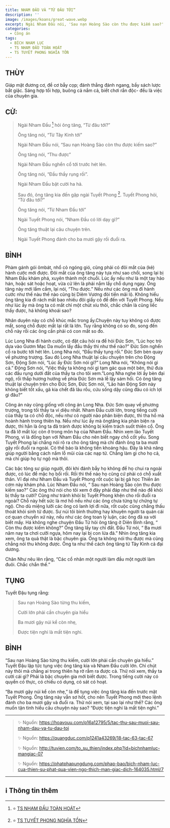 ```yaml
---
title: NHAM ĐẦU VÀ “TỪ ĐÂU TỚI”
description: ''
image: /images/koans/great-wave.webp
excerpt: Ngài Nham Đầu nói, 'Sau nạn Hoàng Sào còn thu được kiếm sao?'
categories:
  - Công án
tags:
  - BÍCH NHAM LỤC
  - TS NHAM ĐẦU TOÀN HOÁT
  - TS TUYẾT PHONG NGHĨA TỒN
---
```


## THÙY

Giáp mặt đương cơ, đề cơ bẫy cọp; đánh thẳng đánh ngang, bầy sách lược bắt giặc. Sáng hợp tối hợp, buông cả nắm cả, biết chơi rắn độc- đều là việc của chuyên gia.

## CỬ:

> Ngài Nham Đầu [^1] hỏi ông tăng, “Từ đâu tới?”
>
> Ông tăng nói, “Từ Tây Kinh tới”
>
> Ngài Nham Đầu nói, “Sau nạn Hoàng Sào còn thu được kiếm sao?”
>
> Ông tăng nói, “Thu được”
>
> Ngài Nham Đầu nghển cổ tới trước hét lên.
>
> Ông tăng nói, “Đầu thầy rụng rồi”.
>
> Ngài Nham Đầu bật cười ha hả.
>
> Sau đó, ông tăng kia đến gặp ngài Tuyết Phong [^2]. Tuyết Phong hỏi, “Từ đâu tới?”
>
> Ông tăng nói, “Từ Nham Đầu tới”
>
> Ngài Tuyết Phong nói, “Nham Đầu có lời dạy gì?”
>
> Ông tăng thuật lại câu chuyện trên.
>
> Ngài Tuyết Phong đánh cho ba mươi gậy rồi đuổi ra.

## BÌNH

Phàm gánh gói ômbát, nhổ cỏ ngóng gió, cũng phải có đôi mắt của (kẻ) hành cước mới được. Đôi mắt của ông tăng này tựa như sao chổi, song lại bị Nham Đầu khám phá, xuyên thành một chuỗi. Lúc ấy nếu như là một tay hảo hán, hoặc sát hoặc hoạt, vừa cử lên là phải nắm lấy chỗ dụng ngay. Ông tăng này mới lẩm cẩm, lại nói, “Thu được.” Nếu như các ông mà đi hành cước như thế nàu thế nào cũng bị Diêm Vương đòi tiền mãi lộ. Không hiểu ông tăng kia đi rách mất bao nhiêu đôi giầy cỏ để đến với Tuyết Phong. Nếu như lúc ấy mà ông ta có mắt chỉ một chút xíu thôi, chắc chắn là cũng liếc thấy được, há không khoái sao?

Nhân duyên này có chỗ khúc mắc trong ấy.Chuyện này tuy không có được mất, song chỗ được mất lại rất là lớn. Tuy rằng không có so đo, song đến chỗ này rồi các ông cần phải có con mắt so đo.

Lúc Long Nha đi hành cước, có đặt câu hỏi ra để hỏi Đức Sơn, “Lúc học trò dựa vào Gươm Mạc Da muốn lấy đầu thầy thì như thế nào?” Đức Sơn nghển cổ ra bước tới hét lên. Long Nha nói, “Đầu thầy tụng rồi.” Đức Sơn bèn quay về phương trượng. Sau đó Long Nha thuật lại câu chuyện trên cho Động Sơn, Động Sơn nói, “Lúc ấy Đức Sơn nói gì?” Long Nha nói, “Không nói gì cả.” Động Sơn nói, “Việc thầy ta không nói gì tạm gác qua một bên, thử đưa các đầu rụng dưới đất của thầy ta cho tôi xem.”Long Nha nghe lời ấy bèn đại ngộ, rồi thắp hương hướng về phía Đức Sơn mà lễ lậy sám hối. Có ông tăng thuật lại chuyện trên cho Đức Sơn, Đức Sơn nói, “Lão hán Động Sơn này không biết tốt xấu, gã kia chết đã lâu rồu, cứu sống dậy cũng đâu có ích lợi gì đâu?”

Công án này cũng giống với công án Long Nha. Đức Sơn quay về phương trượng, trong tối thầy ta vi diệu nhất. Nham Đầu cười lớn, trong tiếng cười của thầy ta có chỗ độc, nếu như có người nào phân biện được, thì tha hồ mà hoành hành trong thiên hạ. Nếu như lúc ấy mà ôngtăng kia phân biện ra được, thì hẳn là ông ta đã tránh được không bị kiểm trách suốt thiên cổ. Ông ta đã lỡ mất lúc còn ở trong môn hạ của Nham Đầu. Nhìn xem lão Tuyết Phong, vì là đồng bạn với Nham Đầu cho nên biết ngay chỗ cốt yếu. Song Tuyết Phong lại chẳng nói rõ ra cho ông tăng mà chỉ đánh ông ta ba mươi gậy rồi đuổi ra ngoài. Có thể bảo là không tiền khoáng hậu. Đây là khả năng giúp người bằng cách nắm lỗ mũi của các nạp tử. Chẳng làm gì cho họ cả, mà chỉ giúp họ tự ngộ mà thôi.

Các bậc tông sư giúp người, đôi khi đánh bẫy họ không để họ chui ra ngoài được, có lúc để mặc họ bối rối. Rồi thì thế nào họ cũng cứ phải có chỗ xuất thân. Vĩ đại như Nham Đầu và Tuyết Phong rốt cuộc lại bị gã học Thiền ăn cơm này khám phá. Lúc Nham Đầu nói, “ Sau nạn Hoàng Sào còn thu được kiếm sao?” Các ông thử nói cho tôi xem ở đây phải đáp như thế nào để khỏi bị thầy ta cười? Cũng như tránh khỏi bị Tuyết Phong khện cho rồi đuổi ra ngoài? Chỗ này hết sức là mơ hồ nếu như các ông chưa từng tự chứng tự ngộ. Cho dù miệng lưỡi các ông có lanh lợi đi nữa, rốt cuộc cũng chẳng thấu thoát khỏi sinh tử được. Sư núi tôi bình thường hay khuyên người ta quán cái cơ quan chuyển xứ này, nếu như các ông toan lý luận, các ông đã xa vời biết mấy. Há không nghe chuyện Đầu Tử hỏi ông tăng ở Diên Bình rằng, “ Còn thu được kiếm không?” Ông tăng lấy tay chỉ đất. Đầu Tử nói, “ Ba mươi năm nay ta chơi cưỡi ngựa, hôm nay lại bị con lừa đá.” Nhìn ông tăng kia xem, ông ta quả thật là bậc chuyên gia. Ông ta không nói thu được mà cũng chẳng nói thu không được. Ông ta như thế cách ông tăng từ Tây Kinh cả đại dương.

Chân Như nêu lên rằng, “Các cổ nhân một người làm đầu một người làm đuôi. Chắc chắn thế.”

## TỤNG

Tuyết Đậu tụng rằng:

> Sau nạn Hoàng Sào từng thu kiếm,
>
> Cười lớn phải cần chuyên gia hiểu
>
> Ba mươi gậy núi kể còn nhẹ,
>
> Được tiện nghi là mất tiện nghi.

## BÌNH

“Sau nạn Hoàng Sào từng thu kiếm, cười lớn phải cần chuyên gia hiểu.” Tuyết Đậu lập tức tụng việc ông tăng kia và Nham Đầu cười lớn. Chỉ chút này thôi mà chẳng ai trong thiên hạ rờ rẫm ra được cả. Thử nói xem, thầy ta cười cái gì? Phải là bậc chuyên gia mới biết được. Trong tiếng cười này có quyền có thực, có chiếu có dụng, có sát có hoạt.

“Ba mươi gậy núi kể còn nhẹ,” là để tụng việc ông tăng kia đến trước mặt Tuyết Phong. Ông tăng này vẫn sơ hốt, cho nên Tuyết Phong mới theo lệnh đánh cho ba mươi gậy và đuổi ra. Thử nói xem, tại sao lại như thế? Các ông muốn tận tình hiểu câu chuyện này sao? “Được tiện nghi là mất tiện nghi.”

<hr class="blog-rule" />

> ✨ Nguồn: https://hoavouu.com/p16a12795/5/tac-thu-sau-muoi-sau-nham-dau-va-tu-dau-toi
>
> ✨ Nguồn: https://quangduc.com/p1241a43269/18-tac-63-tac-67
>
> ✨ Nguồn: http://tuvien.com/to_su_thien/index.php?id=bichnhamluc-mangiac-07
>
> ✨ Nguồn: https://phatphapungdung.com/phap-bao/bich-nham-luc-cua-thien-su-phat-qua-vien-ngo-thich-man-giac-dich-164035.html/7

<hr class="blog-rule" />

## ℹ️ Thông tin thêm

[^1]: ⭐️ <a href="https://blog.phapthihoi.org/gt-member/ts-nham-dau-toan-hoat" target="_blank">TS NHAM ĐẦU TOÀN HOÁT</a>

[^2]: ⭐️ <a href="https://blog.phapthihoi.org/gt-member/ts-tuyet-phong-nghia-ton" target="_blank">TS TUYẾT PHONG NGHĨA TỒN</a>
